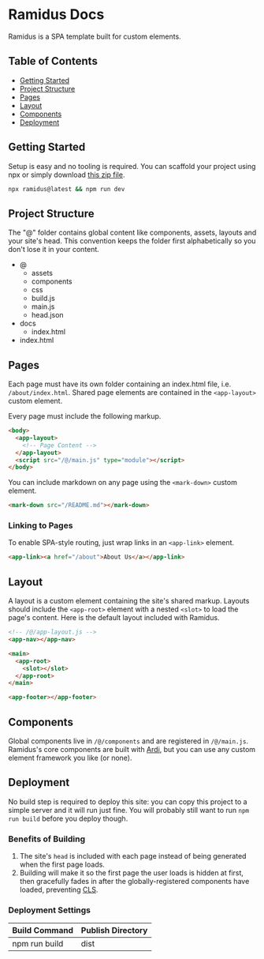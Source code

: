# Ramidus Docs

Ramidus is a SPA template built for custom elements.

## Table of Contents

- [Getting Started](#getting-started)
- [Project Structure](#project-structure)
- [Pages](#pages)
- [Layout](#layout)
- [Components](#components)
- [Deployment](#deployment)

<!-- split -->

## Getting Started

Setup is easy and no tooling is required. You can scaffold your project using npx or simply download [this zip file](https://codeload.github.com/jameslovallo/ramidus/zip/refs/heads/main).

```sh
npx ramidus@latest && npm run dev
```

## Project Structure

The "@" folder contains global content like components, assets, layouts and your site's head. This convention keeps the folder first alphabetically so you don't lose it in your content.

<div class="tree">

- <tree-icon icon="home">@</tree-icon>
  - <tree-icon icon="assets">assets</tree-icon>
  - <tree-icon icon="components">components</tree-icon>
  - <tree-icon icon="css">css</tree-icon>
  - <tree-icon icon="js">build.js</tree-icon>
  - <tree-icon icon="js">main.js</tree-icon>
  - <tree-icon icon="json">head.json</tree-icon>
- <tree-icon icon="folder">docs</tree-icon>
  - <tree-icon icon="html">index.html</tree-icon>
- <tree-icon icon="html">index.html</tree-icon>

</div>

## Pages

Each page must have its own folder containing an index.html file, i.e. `/about/index.html`. Shared page elements are contained in the `<app-layout>` custom element.

Every page must include the following markup.

```html
<body>
  <app-layout>
    <!-- Page Content -->
  </app-layout>
  <script src="/@/main.js" type="module"></script>
</body>
```

You can include markdown on any page using the `<mark-down>` custom element.

```html
<mark-down src="/README.md"></mark-down>
```

### Linking to Pages

To enable SPA-style routing, just wrap links in an `<app-link>` element.

```html
<app-link><a href="/about">About Us</a></app-link>
```

## Layout

A layout is a custom element containing the site's shared markup. Layouts should include the `<app-root>` element with a nested `<slot>` to load the page's content. Here is the default layout included with Ramidus.

```html
<!-- /@/app-layout.js -->
<app-nav></app-nav>

<main>
  <app-root>
    <slot></slot>
  </app-root>
</main>

<app-footer></app-footer>
```

## Components

Global components live in `/@/components` and are registered in `/@/main.js`. Ramidus's core components are built with [Ardi](ardi.netlify.app), but you can use any custom element framework you like (or none).

## Deployment

No build step is required to deploy this site: you can copy this project to a simple server and it will run just fine. You will probably still want to run `npm run build` before you deploy though.

### Benefits of Building

1. The site's `head` is included with each page instead of being generated when the first page loads.
2. Building will make it so the first page the user loads is hidden at first, then gracefully fades in after the globally-registered components have loaded, preventing [CLS](https://web.dev/cls/).

### Deployment Settings

| Build Command | Publish Directory |
| ------------- | ----------------- |
| npm run build | dist              |
